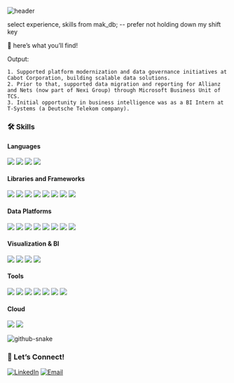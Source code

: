 ![header](https://capsule-render.vercel.app/api?type=waving&color=0:833ab4,50:a259c0,100:fbc2eb&height=170&section=header&text=Hey%20there!👋&fontSize=40)
<!-- Purple: Color Code 833ab4
Pink: Color Code feac5e
Red: Color Code e53935
Orange: Color Code ff6a00
Yellow: Color Code FFFF00 -->

select experience, skills from mak_db; -- prefer not holding down my shift key

🌟 here’s what you’ll find!

Output:
```
1. Supported platform modernization and data governance initiatives at Cabot Corporation, building scalable data solutions.
2. Prior to that, supported data migration and reporting for Allianz and Nets (now part of Nexi Group) through Microsoft Business Unit of TCS.
3. Initial opportunity in business intelligence was as a BI Intern at T-Systems (a Deutsche Telekom company). 
```
### 🛠️ Skills

#### Languages
<p align="left">
  <a href="https://www.python.org/"><img src="https://img.shields.io/badge/Python-3776AB?style=for-the-badge&logo=python&logoColor=white" /></a>
  <a href="https://en.wikipedia.org/wiki/SQL"><img src="https://img.shields.io/badge/SQL-003B57?style=for-the-badge&logo=sqlite&logoColor=white" /></a>
  <a href="https://www.r-project.org/"><img src="https://img.shields.io/badge/R-276DC3?style=for-the-badge&logo=r&logoColor=white" /></a>
  <a href="https://www.scala-lang.org/"><img src="https://img.shields.io/badge/Scala-DC322F?style=for-the-badge&logo=scala&logoColor=white" /></a>
</p>

#### Libraries and Frameworks
<p align="left">
  <a href="https://pandas.pydata.org/"><img src="https://img.shields.io/badge/pandas-150458?style=for-the-badge&logo=pandas&logoColor=white" /></a>
  <a href="https://numpy.org/"><img src="https://img.shields.io/badge/NumPy-013243?style=for-the-badge&logo=numpy&logoColor=white" /></a>
  <a href="https://matplotlib.org/"><img src="https://img.shields.io/badge/Matplotlib-11557C?style=for-the-badge&logo=matplotlib&logoColor=white" /></a>
  <a href="https://scikit-learn.org/"><img src="https://img.shields.io/badge/scikit--learn-F7931E?style=for-the-badge&logo=scikit-learn&logoColor=white" /></a>
  <a href="https://www.tensorflow.org/"><img src="https://img.shields.io/badge/TensorFlow-FF6F00?style=for-the-badge&logo=tensorflow&logoColor=white" /></a>
  <a href="https://www.langchain.com/"><img src="https://img.shields.io/badge/LangChain-222244?style=for-the-badge" /></a>
  <a href="https://huggingface.co/transformers/"><img src="https://img.shields.io/badge/Transformers-FFBF00?style=for-the-badge&logo=huggingface&logoColor=black" /></a>
  <a href="https://www.gradio.app/"><img src="https://img.shields.io/badge/Gradio-FF6F61?style=for-the-badge" /></a>
</p>

#### Data Platforms
<p align="left">
  <a href="https://hadoop.apache.org/"><img src="https://img.shields.io/badge/Hadoop-66CCFF?style=for-the-badge&logo=apachehadoop&logoColor=black" /></a>
  <a href="https://spark.apache.org/"><img src="https://img.shields.io/badge/Spark-E25A1C?style=for-the-badge&logo=apachespark&logoColor=white" /></a>
  <a href="https://spark.apache.org/docs/latest/api/python/"><img src="https://img.shields.io/badge/PySpark-222244?style=for-the-badge&logo=apachespark&logoColor=orange" /></a>
  <a href="https://spark.apache.org/sql/"><img src="https://img.shields.io/badge/SparkSQL-222244?style=for-the-badge&logo=apachespark&logoColor=orange" /></a>
  <a href="https://www.databricks.com/"><img src="https://img.shields.io/badge/Databricks-FF3621?style=for-the-badge&logo=databricks&logoColor=white" /></a>
  <a href="https://kafka.apache.org/"><img src="https://img.shields.io/badge/Kafka-231F20?style=for-the-badge&logo=apachekafka&logoColor=white" /></a>
  <a href="https://hive.apache.org/"><img src="https://img.shields.io/badge/Hive-FDEE21?style=for-the-badge&logo=apachehive&logoColor=black" /></a>
  <a href="https://www.snowflake.com/"><img src="https://img.shields.io/badge/Snowflake-56B9EB?style=for-the-badge&logo=snowflake&logoColor=white" /></a>
</p>

#### Visualization & BI
<p align="left">
  <a href="https://powerbi.microsoft.com/"><img src="https://img.shields.io/badge/Power%20BI-F2C811?style=for-the-badge&logo=powerbi&logoColor=black" /></a>
  <a href="https://www.tableau.com/"><img src="https://img.shields.io/badge/Tableau-E97627?style=for-the-badge&logo=tableau&logoColor=white" /></a>
  <a href="https://aws.amazon.com/quicksight/"><img src="https://img.shields.io/badge/AWS%20QuickSight-232F3E?style=for-the-badge&logo=amazonaws&logoColor=white" /></a>
  <a href="https://hex.tech/"><img src="https://img.shields.io/badge/Hex-4D4DFF?style=for-the-badge" /></a>
</p>

#### Tools
<p align="left">
  <a href="https://airflow.apache.org/"><img src="https://img.shields.io/badge/Airflow-017CEE?style=for-the-badge&logo=apacheairflow&logoColor=white" /></a>
  <a href="https://www.alteryx.com/"><img src="https://img.shields.io/badge/Alteryx-003366?style=for-the-badge" /></a>
  <a href="https://www.getdbt.com/"><img src="https://img.shields.io/badge/dbt-FF694B?style=for-the-badge&logo=dbt&logoColor=white" /></a>
  <a href="https://git-scm.com/"><img src="https://img.shields.io/badge/Git-F05032?style=for-the-badge&logo=git&logoColor=white" /></a>
  <a href="https://www.docker.com/"><img src="https://img.shields.io/badge/Docker-2496ED?style=for-the-badge&logo=docker&logoColor=white" /></a>
  <a href="https://www.jenkins.io/"><img src="https://img.shields.io/badge/Jenkins-D24939?style=for-the-badge&logo=jenkins&logoColor=white" /></a>
  <a href="https://www.terraform.io/"><img src="https://img.shields.io/badge/Terraform-844FBA?style=for-the-badge&logo=terraform&logoColor=white" /></a>
</p>

#### Cloud
<p align="left">
  <a href="https://azure.microsoft.com/"><img src="https://img.shields.io/badge/Azure-0078D4?style=for-the-badge&logo=microsoftazure&logoColor=white" /></a>
  <a href="https://aws.amazon.com/"><img src="https://img.shields.io/badge/AWS-232F3E?style=for-the-badge&logo=amazonaws&logoColor=white" /></a>
</p>
<picture>
  <source media="(prefers-color-scheme: dark)" srcset="https://raw.githubusercontent.com/tobiasmeyhoefer/tobiasmeyhoefer/output/github-snake-dark.svg" />
  <source media="(prefers-color-scheme: light)" srcset="https://raw.githubusercontent.com/tobiasmeyhoefer/tobiasmeyhoefer/output/github-snake.svg" />
  <img alt="github-snake" src="https://raw.githubusercontent.com/tobiasmeyhoefer/tobiasmeyhoefer/output/github-snake.svg" />
</picture>

### 🤝 Let’s Connect!
[![LinkedIn](https://img.shields.io/badge/LinkedIn-0A66C2?style=flat-square&logo=linkedin&logoColor=white)](https://linkedin.com/in/makarandzende)
[![Email](https://img.shields.io/badge/Email-6001D2?style=flat-square&logo=yahoo&logoColor=white)](mailto:makarand.zende@yahoo.com)
